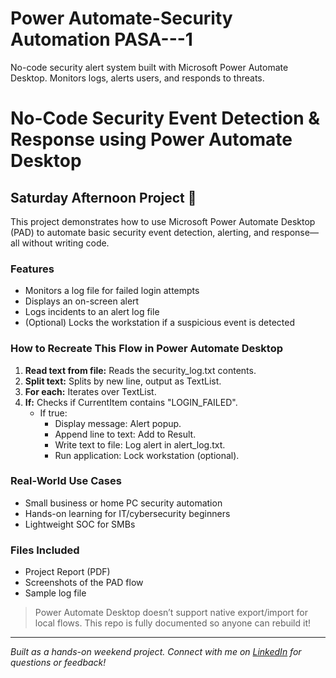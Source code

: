 # Power Automate-Security Automation PASA---1
No-code security alert system built with Microsoft Power Automate Desktop. Monitors logs, alerts users, and responds to threats.
# No-Code Security Event Detection & Response using Power Automate Desktop

## Saturday Afternoon Project 🚀

This project demonstrates how to use Microsoft Power Automate Desktop (PAD) to automate basic security event detection, alerting, and response—all without writing code.

### Features
- Monitors a log file for failed login attempts
- Displays an on-screen alert
- Logs incidents to an alert log file
- (Optional) Locks the workstation if a suspicious event is detected

### How to Recreate This Flow in Power Automate Desktop

1. **Read text from file:** Reads the security_log.txt contents.
2. **Split text:** Splits by new line, output as TextList.
3. **For each:** Iterates over TextList.
4. **If:** Checks if CurrentItem contains "LOGIN_FAILED".
    - If true:
        - Display message: Alert popup.
        - Append line to text: Add to Result.
        - Write text to file: Log alert in alert_log.txt.
        - Run application: Lock workstation (optional).


### Real-World Use Cases
- Small business or home PC security automation
- Hands-on learning for IT/cybersecurity beginners
- Lightweight SOC for SMBs

### Files Included
- Project Report (PDF)
- Screenshots of the PAD flow
- Sample log file

> Power Automate Desktop doesn’t support native export/import for local flows. This repo is fully documented so anyone can rebuild it!

---
*Built as a hands-on weekend project. Connect with me on [LinkedIn](https://www.linkedin.com/in/manish-pulluru-918507196/) for questions or feedback!*

